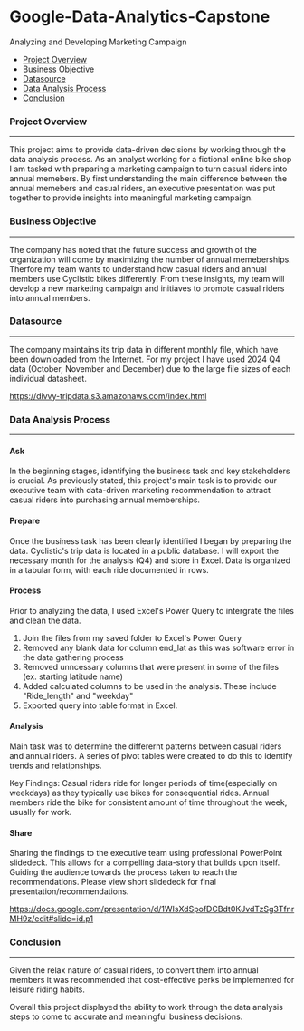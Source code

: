 # Google-Data-Analytics-Capstone
Analyzing and Developing Marketing Campaign

- [Project Overview](#project-overview)
- [Business Objective](#business-objective)
- [Datasource](#datasource)
- [Data Analysis Process](#data-analysis-process)
- [Conclusion](#conclusion)


### Project Overview
--- 
This project aims to provide data-driven decisions by working through the data analysis process. As an analyst working for a fictional online bike shop I am tasked with preparing a marketing campaign to turn casual riders into annual memebers. By first understanding the main difference between the  annual memebers and casual riders, an executive presentation was put together to provide insights into meaningful marketing campaign.


### Business Objective
---
The company has noted that the future success and growth of the organization will come by maximizing the number of annual memeberships. Therfore my team wants to understand how casual riders and annual members use Cyclistic bikes differently. From these insights, my team will develop a new marketing campaign and initiaves to promote casual riders into annual members. 

### Datasource
---
The company maintains its trip data in different monthly file, which have been downloaded from the Internet. For my project I have used 2024 Q4 data (October, November and December) due to the large file sizes of each individual datasheet. 

https://divvy-tripdata.s3.amazonaws.com/index.html

### Data Analysis Process
---

#### Ask

In the beginning stages, identifying the business task and key stakeholders is crucial. As previously stated, this project's main task is to provide our executive team with data-driven marketing recommendation to attract casual riders into purchasing annual memberships.

#### Prepare

Once the business task has been clearly identified I began by preparing the data. Cyclistic's trip data is located in a public database. I will export the necessary month for the analysis (Q4) and store in Excel. Data is organized in a tabular form, with each ride documented in rows.

#### Process

Prior to analyzing the data, I used Excel's Power Query to intergrate the files and clean the data.

 1) Join the files from my saved folder to Excel's Power Query
 2) Removed any blank data for column end_lat as this was software error in the data gathering process
 3) Removed unncessary columns that were present in some of the files (ex. starting latitude name)
 4) Added calculated columns to be used in the analysis. These include "Ride_length" and "weekday"
 5) Exported query into table format in Excel.

#### Analysis

Main task was to determine the differernt patterns between casual riders and annual riders. A series of pivot tables were created to do this to identify trends and relatipnships. 

Key Findings: 
Casual riders ride for longer periods of time(especially on weekdays) as they typically use bikes for consequential rides. Annual members ride the bike for consistent amount of time throughout the week, usually for work.

#### Share

Sharing the findings to the executive team using professional PowerPoint slidedeck. This allows for a compelling data-story that builds upon itself. Guiding the audience towards the process taken to reach the recommendations. Please view short slidedeck for final presentation/recommendations.

https://docs.google.com/presentation/d/1WIsXdSpofDCBdt0KJvdTzSg3TfnrMH9z/edit#slide=id.p1

### Conclusion
---
Given the relax nature of casual riders, to convert them into annual members it was recommended that cost-effective perks be implemented for leisure riding habits. 

Overall this project displayed the ability to work through the data analysis steps to come to accurate and meaningful business decisions. 






